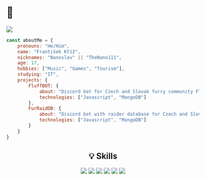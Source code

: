 <h1>👋</h1>
<img src="https://wakatime.com/badge/user/826f5da1-fc3e-404e-a5ef-d13bb1fb2a87.svg">

```javascript
const aboutMe = {
    pronouns: "He/Him",
    name: "František Kříž",
    nicknames: "Nanoslav" || "TheNano111",
    age: 17,
    hobbies: ["Music", "Games", "Tourism"],
    studying: "IT",
    projects: {
        FluffBOT: {
            about: "Discord bot for Czech and Slovak furry community Fluffíci.",
            technologies: ["Javascript", "MongoDB"]
        },
        FurRaidDB: {
            about: "Discord bot with raider database for Czech and Slovak furry communities.",
            technologies: ["Javascript", "MongoDB"]
        }
    }
}
```

<div align="center">
<h2>💡 Skills</h2>
<img src="https://img.shields.io/badge/html5-%23E34F26.svg?style=for-the-badge&logo=html5&logoColor=white">
<img src="https://img.shields.io/badge/css3-%231572B6.svg?style=for-the-badge&logo=css3&logoColor=white">
<img src="https://img.shields.io/badge/mysql-%2300f.svg?style=for-the-badge&logo=mysql&logoColor=white">
<img src="https://img.shields.io/badge/php-%23777BB4.svg?style=for-the-badge&logo=php&logoColor=white">
<img src="https://img.shields.io/badge/javascript-%23323330.svg?style=for-the-badge&logo=javascript&logoColor=%23F7DF1E">
<img src="https://img.shields.io/badge/MongoDB-%234ea94b.svg?style=for-the-badge&logo=mongodb&logoColor=white">
</div>

<!--START_SECTION:waka-->
<!--END_SECTION:waka-->
